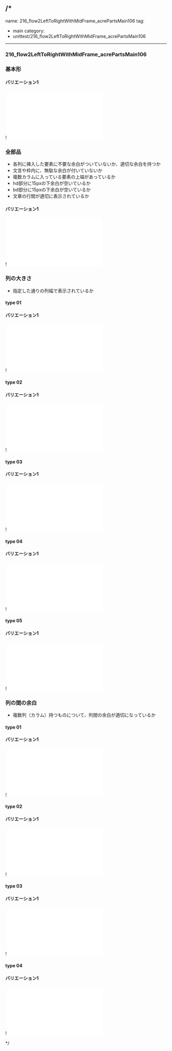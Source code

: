 /*
---
name: 216_flow2LeftToRightWithMidFrame_acrePartsMain106
tag:
  - main
category:
  - unittest/216_flow2LeftToRightWithMidFrame_acrePartsMain106
---

### 216_flow2LeftToRightWithMidFrame_acrePartsMain106
### 基本形

#### バリエーション1

!![216_flow2LeftToRightWithMidFrame_acrePartsMain106_01basic_1.html](./html/216_flow2LeftToRightWithMidFrame_acrePartsMain106/216_flow2LeftToRightWithMidFrame_acrePartsMain106_01basic_1.html)

### 全部品
- 各列に挿入した要素に不要な余白がついていないか、適切な余白を持つか
- 文言や枠内に、無駄な余白が付いていないか
- 複数カラムに入っている要素の上端があっているか
- hd部分に15pxの下余白が空いているか
- bd部分に15pxの下余白が空いているか
- 文章の行間が適切に表示されているか

#### バリエーション1

!![216_flow2LeftToRightWithMidFrame_acrePartsMain106_02all_1.html](./html/216_flow2LeftToRightWithMidFrame_acrePartsMain106/216_flow2LeftToRightWithMidFrame_acrePartsMain106_02all_1.html)

### 列の大きさ
- 指定した通りの列幅で表示されているか

#### type 01
#### バリエーション1

!![216_flow2LeftToRightWithMidFrame_acrePartsMain106_f07_01_1.html](./html/216_flow2LeftToRightWithMidFrame_acrePartsMain106/216_flow2LeftToRightWithMidFrame_acrePartsMain106_f07_01_1.html)

#### type 02
#### バリエーション1

!![216_flow2LeftToRightWithMidFrame_acrePartsMain106_f07_02_1.html](./html/216_flow2LeftToRightWithMidFrame_acrePartsMain106/216_flow2LeftToRightWithMidFrame_acrePartsMain106_f07_02_1.html)

#### type 03
#### バリエーション1

!![216_flow2LeftToRightWithMidFrame_acrePartsMain106_f07_03_1.html](./html/216_flow2LeftToRightWithMidFrame_acrePartsMain106/216_flow2LeftToRightWithMidFrame_acrePartsMain106_f07_03_1.html)

#### type 04
#### バリエーション1

!![216_flow2LeftToRightWithMidFrame_acrePartsMain106_f07_04_1.html](./html/216_flow2LeftToRightWithMidFrame_acrePartsMain106/216_flow2LeftToRightWithMidFrame_acrePartsMain106_f07_04_1.html)

#### type 05
#### バリエーション1

!![216_flow2LeftToRightWithMidFrame_acrePartsMain106_f07_05_1.html](./html/216_flow2LeftToRightWithMidFrame_acrePartsMain106/216_flow2LeftToRightWithMidFrame_acrePartsMain106_f07_05_1.html)

### 列の間の余白
- 複数列（カラム）持つものについて、列間の余白が適切になっているか

#### type 01
#### バリエーション1

!![216_flow2LeftToRightWithMidFrame_acrePartsMain106_f08_01_1.html](./html/216_flow2LeftToRightWithMidFrame_acrePartsMain106/216_flow2LeftToRightWithMidFrame_acrePartsMain106_f08_01_1.html)

#### type 02
#### バリエーション1

!![216_flow2LeftToRightWithMidFrame_acrePartsMain106_f08_02_1.html](./html/216_flow2LeftToRightWithMidFrame_acrePartsMain106/216_flow2LeftToRightWithMidFrame_acrePartsMain106_f08_02_1.html)

#### type 03
#### バリエーション1

!![216_flow2LeftToRightWithMidFrame_acrePartsMain106_f08_03_1.html](./html/216_flow2LeftToRightWithMidFrame_acrePartsMain106/216_flow2LeftToRightWithMidFrame_acrePartsMain106_f08_03_1.html)

#### type 04
#### バリエーション1

!![216_flow2LeftToRightWithMidFrame_acrePartsMain106_f08_04_1.html](./html/216_flow2LeftToRightWithMidFrame_acrePartsMain106/216_flow2LeftToRightWithMidFrame_acrePartsMain106_f08_04_1.html)

*/
